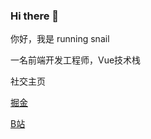 ### Hi there 👋

你好，我是 running snail

一名前端开发工程师，Vue技术栈

社交主页

[掘金](https://juejin.cn/user/4212984285249245/posts)

[B站](https://space.bilibili.com/1822108502)
